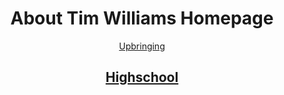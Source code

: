 <div align="center">
  <h1>About Tim Williams Homepage</h1>
</div?


### [Upbringing](upbringing.md)

## [Highschool](highschool.md)
